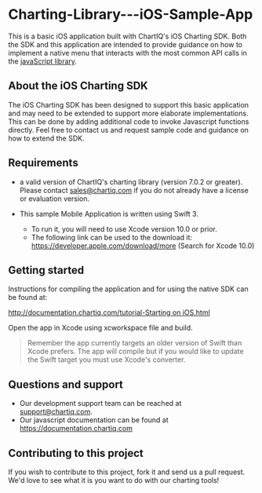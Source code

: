 # Charting-Library---iOS-Sample-App

This is a basic iOS application built with ChartIQ's iOS Charting SDK. 
Both the SDK and this application are intended to provide guidance on how to implement a native menu that interacts with the most common API calls in the [javaScript library](https://documentation.chartiq.com).

## About the iOS Charting SDK

The iOS Charting SDK has been designed to support this basic application and may need to be extended to support more elaborate implementations.
This can be done by adding additional code to invoke Javascript functions directly. 
Feel free to contact us and request sample code and guidance on how to extend the SDK.

## Requirements

- a valid version of ChartIQ's charting library (version 7.0.2 or greater). Please contact sales@chartiq.com if you do not already have a license or evaluation version.

- This sample Mobile Application is written using Swift 3.
  - To run it, you will need to use Xcode version 10.0 or prior.
  - The following link can be used to the download it: https://developer.apple.com/download/more (Search for Xcode 10.0)

## Getting started

Instructions for compiling the application and for using the native SDK can be found at:

[http://documentation.chartiq.com/tutorial-Starting on iOS.html](http://documentation.chartiq.com/tutorial-Starting%20on%20iOS.html)

Open the app in Xcode using xcworkspace file and build. 
> Remember the app currently targets an older version of Swift than Xcode prefers. The app will compile but if you would like to update the Swift target you must use Xcode's converter.

## Questions and support

- Our development support team can be reached at [support@chartiq.com](mailto:support@chartiq.com).
- Our javascript documentation can be found at https://documentation.chartiq.com

## Contributing to this project

If you wish to contribute to this project, fork it and send us a pull request.
We'd love to see what it is you want to do with our charting tools!
